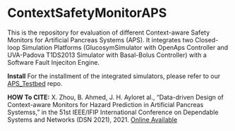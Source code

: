 # ContextSafetyMonitorAPS
This is the repository for evaluation of different Context-aware Safety Monitors for Artificial Pancreas Systems (APS).
It integrates  two  Closed-loop  Simulation  Platforms  (GlucosymSimulator with OpenAps Controller and UVA-Padova T1DS2013 Simulator with Basal-Bolus Controller) with a Software Fault Injeciton Engine. 

**Install**
For the installment of the integrated simulators, please refer to our [APS_Testbed](https://github.com/UVA-DSA/APS_TestBed) repo. 

**HOW To CITE:** 
X. Zhou, B. Ahmed, J. H. Ayloret al., “Data-driven Design of Context-aware Monitors for Hazard Prediction in Artificial Pancreas Systemss,” in the 51st IEEE/IFIP International Conference on Dependable Systems and Networks (DSN 2021), 2021. [Online Available](https://arxiv.org/abs/2104.02545)
